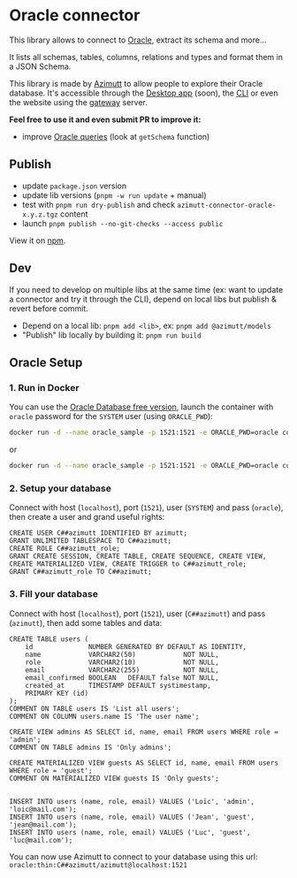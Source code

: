 # Oracle connector

This library allows to connect to [Oracle](https://www.oracle.com/database), extract its schema and more...

It lists all schemas, tables, columns, relations and types and format them in a JSON Schema.

This library is made by [Azimutt](https://azimutt.app) to allow people to explore their Oracle database.
It's accessible through the [Desktop app](../../desktop) (soon), the [CLI](https://www.npmjs.com/package/azimutt) or even the website using the [gateway](../../gateway) server.

**Feel free to use it and even submit PR to improve it:**

- improve [Oracle queries](./src/oracle.ts) (look at `getSchema` function)

## Publish

- update `package.json` version
- update lib versions (`pnpm -w run update` + manual)
- test with `pnpm run dry-publish` and check `azimutt-connector-oracle-x.y.z.tgz` content
- launch `pnpm publish --no-git-checks --access public`

View it on [npm](https://www.npmjs.com/package/@azimutt/connector-oracle).

## Dev

If you need to develop on multiple libs at the same time (ex: want to update a connector and try it through the CLI), depend on local libs but publish & revert before commit.

- Depend on a local lib: `pnpm add <lib>`, ex: `pnpm add @azimutt/models`
- "Publish" lib locally by building it: `pnpm run build`

## Oracle Setup

### 1. Run in Docker

You can use the [Oracle Database free version](https://container-registry.oracle.com/ords/ocr/ba/database), launch the container with `oracle` password for the `SYSTEM` user (using `ORACLE_PWD`):

```bash
docker run -d --name oracle_sample -p 1521:1521 -e ORACLE_PWD=oracle container-registry.oracle.com/database/free:23.4.0.0-lite
```

or

```bash
docker run -d --name oracle_sample -p 1521:1521 -e ORACLE_PWD=oracle container-registry.oracle.com/database/free:latest
```

### 2. Setup your database

Connect with host (`localhost`), port (`1521`), user (`SYSTEM`) and pass (`oracle`), then create a user and grand useful rights:

```oracle
CREATE USER C##azimutt IDENTIFIED BY azimutt;
GRANT UNLIMITED TABLESPACE TO C##azimutt;
CREATE ROLE C##azimutt_role;
GRANT CREATE SESSION, CREATE TABLE, CREATE SEQUENCE, CREATE VIEW, CREATE MATERIALIZED VIEW, CREATE TRIGGER to C##azimutt_role;
GRANT C##azimutt_role TO C##azimutt;
```

### 3. Fill your database

Connect with host (`localhost`), port (`1521`), user (`C##azimutt`) and pass (`azimutt`), then add some tables and data:

```oracle
CREATE TABLE users (
    id              NUMBER GENERATED BY DEFAULT AS IDENTITY,
    name            VARCHAR2(50)            NOT NULL,
    role            VARCHAR2(10)            NOT NULL,
    email           VARCHAR2(255)           NOT NULL,
    email_confirmed BOOLEAN   DEFAULT false NOT NULL,
    created_at      TIMESTAMP DEFAULT systimestamp,
    PRIMARY KEY (id)
);
COMMENT ON TABLE users IS 'List all users';
COMMENT ON COLUMN users.name IS 'The user name';

CREATE VIEW admins AS SELECT id, name, email FROM users WHERE role = 'admin';
COMMENT ON TABLE admins IS 'Only admins';

CREATE MATERIALIZED VIEW guests AS SELECT id, name, email FROM users WHERE role = 'guest';
COMMENT ON MATERIALIZED VIEW guests IS 'Only guests';


INSERT INTO users (name, role, email) VALUES ('Loïc', 'admin', 'loic@mail.com');
INSERT INTO users (name, role, email) VALUES ('Jean', 'guest', 'jean@mail.com');
INSERT INTO users (name, role, email) VALUES ('Luc', 'guest', 'luc@mail.com');
```

You can now use Azimutt to connect to your database using this url: `oracle:thin:C##azimutt/azimutt@localhost:1521`
